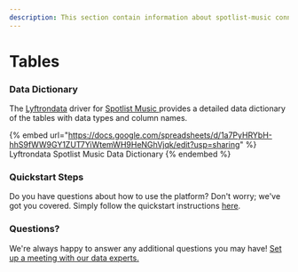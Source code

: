 ```yaml
---
description: This section contain information about spotlist-music connector tables information
---
```


# Tables

### Data Dictionary

The [Lyftrondata](https://www.lyftrondata.com/) driver for [Spotlist Music](https://www.lyftrondata.com/integration/spotlist-music/)[ ](https://www.lyftrondata.com/integration/spotlist-music/)provides a detailed data dictionary of the tables with data types and column names.

{% embed url="https://docs.google.com/spreadsheets/d/1a7PyHRYbH-hhS9fWW9GY1ZUT7YiWtemWH9HeNGhVjqk/edit?usp=sharing" %}
Lyftrondata Spotlist Music Data Dictionary
{% endembed %}

### Quickstart Steps

Do you have questions about how to use the platform? Don't worry; we've got you covered. Simply follow the quickstart instructions [here](../../../../quickstart-steps.md).

### Questions? <a href="#questions" id="questions"></a>

We're always happy to answer any additional questions you may have! [Set up a meeting with our data experts.](https://www.lyftrondata.com/book-a-meeting/)

